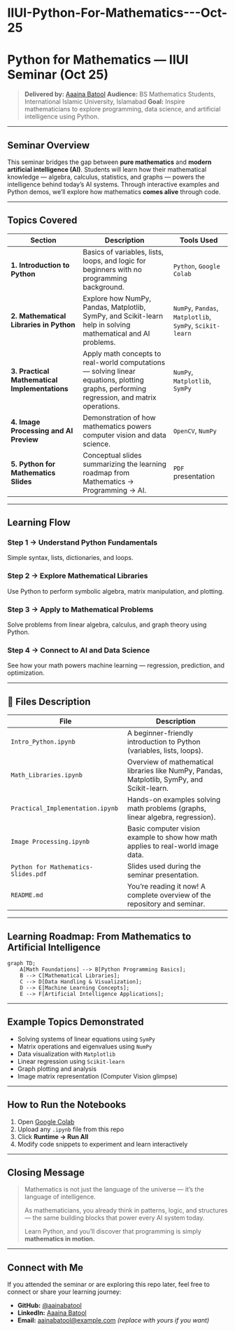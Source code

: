 # IIUI-Python-For-Mathematics---Oct-25

# Python for Mathematics — IIUI Seminar (Oct 25)
> **Delivered by:** [Aaaina Batool](https://github.com/aainabatool)
> **Audience:** BS Mathematics Students, International Islamic University, Islamabad
> **Goal:** Inspire mathematicians to explore programming, data science, and artificial intelligence using Python.

---

##  Seminar Overview
This seminar bridges the gap between **pure mathematics** and **modern artificial intelligence (AI)**.
Students will learn how their mathematical knowledge — algebra, calculus, statistics, and graphs — powers the intelligence behind today’s AI systems.
Through interactive examples and Python demos, we’ll explore how mathematics **comes alive** through code.

---

##  Topics Covered

| Section                                       | Description                                                                                                                               | Tools Used                                               |
| --------------------------------------------- | ----------------------------------------------------------------------------------------------------------------------------------------- | -------------------------------------------------------- |
| **1. Introduction to Python**                 | Basics of variables, lists, loops, and logic for beginners with no programming background.                                                | `Python`, `Google Colab`                                 |
| **2. Mathematical Libraries in Python**       | Explore how NumPy, Pandas, Matplotlib, SymPy, and Scikit-learn help in solving mathematical and AI problems.                              | `NumPy`, `Pandas`, `Matplotlib`, `SymPy`, `Scikit-learn` |
| **3. Practical Mathematical Implementations** | Apply math concepts to real-world computations — solving linear equations, plotting graphs, performing regression, and matrix operations. | `NumPy`, `Matplotlib`, `SymPy`                           |
| **4. Image Processing and AI Preview**        | Demonstration of how mathematics powers computer vision and data science.                                                                 | `OpenCV`, `NumPy`                                        |
| **5. Python for Mathematics Slides**          | Conceptual slides summarizing the learning roadmap from Mathematics → Programming → AI.                                                   | `PDF` presentation                                       |

---

##  Learning Flow
### Step 1 → Understand Python Fundamentals
Simple syntax, lists, dictionaries, and loops.
### Step 2 → Explore Mathematical Libraries
Use Python to perform symbolic algebra, matrix manipulation, and plotting.
### Step 3 → Apply to Mathematical Problems
Solve problems from linear algebra, calculus, and graph theory using Python.
### Step 4 → Connect to AI and Data Science
See how your math powers machine learning — regression, prediction, and optimization.

---

## 📘 Files Description

| File                                | Description                                                                                 |
| ----------------------------------- | ------------------------------------------------------------------------------------------- |
| `Intro_Python.ipynb`                | A beginner-friendly introduction to Python (variables, lists, loops).                       |
| `Math_Libraries.ipynb`              | Overview of mathematical libraries like NumPy, Pandas, Matplotlib, SymPy, and Scikit-learn. |
| `Practical_Implementation.ipynb`    | Hands-on examples solving math problems (graphs, linear algebra, regression).               |
| `Image Processing.ipynb`            | Basic computer vision example to show how math applies to real-world image data.            |
| `Python for Mathematics-Slides.pdf` | Slides used during the seminar presentation.                                                |
| `README.md`                         | You’re reading it now! A complete overview of the repository and seminar.                   |

---

##  Learning Roadmap: From Mathematics to Artificial Intelligence

```mermaid
graph TD;
    A[Math Foundations] --> B[Python Programming Basics];
    B --> C[Mathematical Libraries];
    C --> D[Data Handling & Visualization];
    D --> E[Machine Learning Concepts];
    E --> F[Artificial Intelligence Applications];
```

---

##  Example Topics Demonstrated

* Solving systems of linear equations using `SymPy`
* Matrix operations and eigenvalues using `NumPy`
* Data visualization with `Matplotlib`
* Linear regression using `Scikit-learn`
* Graph plotting and analysis
* Image matrix representation (Computer Vision glimpse)

---

##  How to Run the Notebooks

1. Open [Google Colab](https://colab.research.google.com/)
2. Upload any `.ipynb` file from this repo
3. Click **Runtime → Run All**
4. Modify code snippets to experiment and learn interactively

---

##  Closing Message

> Mathematics is not just the language of the universe —
> it’s the language of intelligence.
>
> As mathematicians, you already think in patterns, logic, and structures —
> the same building blocks that power every AI system today.
>
> Learn Python, and you’ll discover that programming is simply **mathematics in motion.**

---

##  Connect with Me

If you attended the seminar or are exploring this repo later, feel free to connect or share your learning journey:

* **GitHub:** [@aainabatool](https://github.com/aainabatool)
* **LinkedIn:** [Aaaina Batool](https://www.linkedin.com/in/aainabatool/)
* **Email:** [aainabatool@example.com](mailto:aainabatool@example.com) *(replace with yours if you want)*


